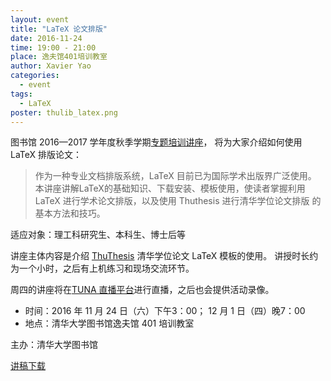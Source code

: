 ```yaml
---
layout: event
title: "LaTeX 论文排版"
date: 2016-11-24
time: 19:00 - 21:00
place: 逸夫馆401培训教室
author: Xavier Yao
categories:
  - event
tags:
  - LaTeX
poster: thulib_latex.png
---
```


图书馆 2016—2017 学年度秋季学期[专题培训讲座][lectures]，
将为大家介绍如何使用 LaTeX 排版论文：

> 作为一种专业文档排版系统，LaTeX 目前已为国际学术出版界广泛使用。
> 本讲座讲解LaTeX的基础知识、下载安装、模板使用，使读者掌握利用
> LaTeX 进行学术论文排版，以及使用 Thuthesis 进行清华学位论文排版
> 的基本方法和技巧。

适应对象：理工科研究生、本科生、博士后等

讲座主体内容是介绍 [ThuThesis] 清华学位论文 LaTeX 模板的使用。
讲授时长约为一个小时，之后有上机练习和现场交流环节。

周四的讲座将在[TUNA 直播平台]进行直播，之后也会提供活动录像。

- 时间：2016 年 11 月 24 日（六）下午3：00； 12 月 1 日（四）晚7：00
- 地点：清华大学图书馆逸夫馆 401 培训教室

主办：清华大学图书馆

[讲稿下载](/assets/slides/latex-talk-v2.0.pdf)

[lectures]: http://lib.tsinghua.edu.cn/service/workshop.html
[ThuThesis]: https://github.com/xueruini/thuthesis
[TUNA 直播平台]: http://live.tuna.tsinghua.edu.cn
